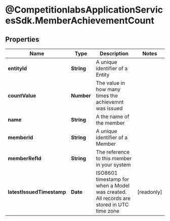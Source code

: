 # @CompetitionlabsApplicationServicesSdk.MemberAchievementCount

## Properties

Name | Type | Description | Notes
------------ | ------------- | ------------- | -------------
**entityId** | **String** | A unique identifier of a Entity | 
**countValue** | **Number** | The value in how many times the achievemnt was issued | 
**name** | **String** | A the name of the member | 
**memberId** | **String** | A unique identifier of a Member | 
**memberRefId** | **String** | The reference to this member in your system | 
**latestIssuedTimestamp** | **Date** | ISO8601 timestamp for when a Model was created. All records are stored in UTC time zone | [readonly] 


